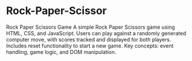 # Rock-Paper-Scissor
Rock Paper Scissors Game A simple Rock Paper Scissors game using HTML, CSS, and JavaScript. Users can play against a randomly generated computer move, with scores tracked and displayed for both players. Includes reset functionality to start a new game. Key concepts: event handling, game logic, and DOM manipulation.
